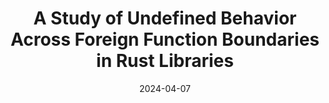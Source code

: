 ---
title: "A Study of Undefined Behavior Across Foreign Function Boundaries in Rust Libraries"
authors: Ian McCormack, Joshua Sunshine, Jonathan Aldrich
category: preprint
conf: Preprint
in: "Arxiv"
date: 2024-04-07
arxiv: "2404.11671"
---